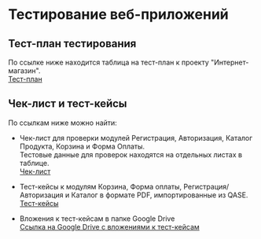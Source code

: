 # Тестирование веб-приложений

## Тест-план тестирования
По ссылке ниже находится таблица на тест-план к проекту "Интернет-магазин". <br>
[Тест-план](https://docs.google.com/spreadsheets/d/1aJzCOOEn4Ns72lBTET-SesoWRtzwztcrzjzEV0fOIgA/edit?usp=sharing)

## Чек-лист и тест-кейсы
По ссылкам ниже можно найти:
- Чек-лист для проверки модулей Регистрация, Авторизация, Каталог Продукта, Корзина и Форма Оплаты.<br>
  Тестовые данные для проверок находятся на отдельных листах в таблице.<br>
  [Чек-лист](https://docs.google.com/spreadsheets/d/1oe2zdBQYyhuyMlTmMDmUBqI8PqUKXDXa9HWLvfWAq58/edit#gid=0)
  
- Тест-кейсы к модулям Корзина, Форма оплаты, Регистрация/Авторизация и Каталог в формате PDF, импортированные из QASE.<br>
  [Тест-кейсы](https://github.com/asyawrr/web/files/15306617/Sherstniuk_TestCases.pdf)


- Вложения к тест-кейсам в папке Google Drive<br>
  [Ссылка на Google Drive с вложениями к тест-кейсам](https://drive.google.com/drive/folders/1iClsH4NgzMveseVZcXdYnb2WAJn95Sm0?usp=sharing)

